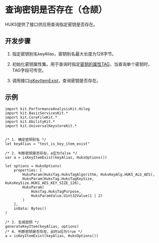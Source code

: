 # 查询密钥是否存在（仓颉）

HUKS提供了接口供应用查询指定密钥是否存在。

## 开发步骤

1. 指定密钥别名keyAlias，密钥别名最大长度为128字节。

2. 初始化密钥属性集。用于查询时指定[密钥的属性TAG](../../../../API_Reference/source_zh_cn/apis/UniversalKeystoreKit/cj-apis-security_huks.md#class-huksoptions)，当查询单个密钥时，TAG字段可传空。

3. 调用接口[isKeyItemExist](../../../../API_Reference/source_zh_cn/apis/UniversalKeystoreKit/cj-apis-security_huks.md#func-iskeyitemexiststring-huksoptions)，查询密钥是否存在。

## 示例

<!-- compile -->

```cangjie
import kit.PerformanceAnalysisKit.Hilog
import kit.BasicServicesKit.*
import kit.CoreFileKit.*
import kit.AbilityKit.*
import kit.UniversalKeystoreKit.*


/* 1. 确定密钥别名 */
let keyAlias = "test_is_key_item_exist"

/* 2. 判断密钥是否存在，a应为false */
var a = isKeyItemExist(keyAlias, HuksOptions())

let options = HuksOptions(
    properties: [
        HuksParam(HuksTag.HuksTagAlgorithm, HuksKeyAlg.HUKS_ALG_AES),
        HuksParam(HuksTag.HuksTagKeySize, HuksKeySize.HUKS_AES_KEY_SIZE_128),
        HuksParam(
            HuksTag.HuksTagPurpose,
            HuksParamValue.Uint32Value(1 | 2)
        )
    ],
    inData: Bytes()
)

/* 3. 生成密钥 */
generateKeyItem(keyAlias, options)
/* 4. 判断密钥是否存在，此时a应为true */
a = isKeyItemExist(keyAlias, HuksOptions())
```
